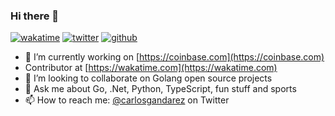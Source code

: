 ### Hi there 👋

[![wakatime](https://wakatime.com/badge/user/9f52e350-622b-4173-b3a1-5a704449bc5a.svg)](https://wakatime.com/@9f52e350-622b-4173-b3a1-5a704449bc5a)
[![twitter](https://img.shields.io/twitter/follow/carlosgandarez?label=followers&logo=twitter&color=%23007ec6&style=plastic)](https://twitter.com/carlosgandarez)
[![github](https://img.shields.io/github/followers/gandarez?logo=github&style=plastic)](https://github.com/gandarez?tab=followers)

- 🔭 I’m currently working on [https://coinbase.com](https://coinbase.com)
- Contributor at [https://wakatime.com](https://wakatime.com)
- 👯 I’m looking to collaborate on Golang open source projects
- 💬 Ask me about Go, .Net, Python, TypeScript, fun stuff and sports
- 📫 How to reach me: [@carlosgandarez](https://twitter.com/carlosgandarez) on Twitter

<!--
**gandarez/gandarez** is a ✨ _special_ ✨ repository because its `README.md` (this file) appears on your GitHub profile.

Here are some ideas to get you started:

- 🔭 I’m currently working on ...
- 🌱 I’m currently learning ...
- 👯 I’m looking to collaborate on ...
- 🤔 I’m looking for help with ...
- 💬 Ask me about ...
- 📫 How to reach me: ...
- 😄 Pronouns: ...
- ⚡ Fun fact: ...
-->
